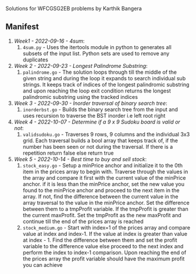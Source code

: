 Solutions for WFCGSG2EB problems by Karthik Bangera

## Manifest

1. *Week1 - 2022-09-16 - 4sum*: 
    1. `4sum.py` - Uses the itertools module in python to generates all subsets of the input list. Python sets are used to remove any duplicates
1. *Week 2 - 2022-09-23 - Longest Palindrome Substring*: 
    1. `palindrome.go` - The solution loops through till the middle of the given string and during the loop it expands to search individual sub strings.
    It keeps track of indices of the longest palindromic substring and upon reaching the loop exit condition returns the longest palindromic substring using the 
    tracked indices
1. *Week 3 - 2022-09-30 - Inorder traversal of binary search tree*: 
    1. `inorderbst.go` - Builds the binary search tree from the input and uses recursion to traverse the BST inorder i.e left root right
1. *Week 4 - 2022-10-07 - Determine if a 9 x 9 Sudoku board is valid or not*: 
    1. `validsudoku.go` - Traverses 9 rows, 9 columns and the individual 3x3 grid. Each traversal builds a bool array that keeps track of, if the number has been
    seen or not during the traversal. If there is a repetition return false else return true
1. *Week 5 - 2022-10-14 - Best time to buy and sell stock*:
    1. `stock_easy.go` - Setup a minPrice anchor and initialize it to the 0th item in the prices array to begin with. Traverse through the values in the array and 
    compare it first with the current value of the minPrice anchor. if it is less than the minPrice anchor, set the new value you found to the minPrice anchor and proceed to 
    the next item in the array. If not, find the difference between the current value in the array traversal to the value in the minPrice anchor. Set the difference between
    them to a tmpProfit variable. If the tmpProfit is greater than the current maxProfit. Set the tmpProfit as the new maxProfit and continue till the end of the prices array
    is reached
    1. `stock_medium.go` - Start with index=1 of the prices array and compare value at index and index-1. If the value at index is greater than value at index - 1. 
    Find the difference between them and set the profit variable to the difference value else proceed to the next index and perform the index to index-1 comparison.
    Upon reaching the end of the prices array the profit variable should have the maximum profit you can achieve